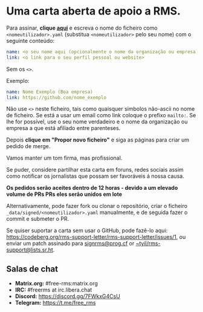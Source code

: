 # Uma carta aberta de apoio a RMS.

Para assinar, **clique [aqui](https://github.com/rms-support-letter/rms-support-letter.github.io/new/master/_data/signed)** e escreva o nome do ficheiro como `<nomeutilizador>.yaml` (substitua `<nomeutilizador>` pelo seu nome) com o seguinte conteúdo:

```yaml
name: <o seu nome aqui (opcionalmente o nome da organização ou empresa)>
link: <o link para o seu perfil pessoal ou website>
```

Sem os `<>`.

Exemplo:
```yaml
name: Nome Exemplo (Boa empresa)
link: https://github.com/nome_exemplo
```

Não use `<>` neste ficheiro, tais como quaisquer simbolos não-ascii no nome de ficheiro.
Se está a usar um email como link coloque o prefixo `mailto:`.
Se lhe for possível, use o seu nome verdadeiro e o nome da organização ou empresa a que está afiliado entre parenteses.

Depois **clique em "Propor novo ficheiro"** e siga as páginas para criar um pedido de merge.

Vamos manter um tom firma, mas profissional.

Se puder, considere partilhar esta carta em foruns, redes sociais assim como notificar os jornalistas que possam ser favoráveis á nossa causa.

**Os pedidos serão aceites dentro de 12 horas - devido a um elevado volume de PRs PRs eles serão unidos em lote**

Alternativamente, pode fazer fork ou clonar o repositório, criar o ficheiro `_data/signed/<nomeutilizador>.yaml` manualmente, e de seguida fazer o commit e submeter o PR.

Se quiser suportar a carta sem usar o GitHub, pode fazê-lo aqui: https://codeberg.org/rms-support-letter/rms-support-letter/issues/1, 
ou enviar um patch assinado para [signrms@prog.cf](mailto:signrms@prog.cf) or [~tyil/rms-support@lists.sr.ht](mailto:~tyil/rms-support@lists.sr.ht).

## Salas de chat

- **Matrix.org:** #free-rms:matrix.org
- **IRC:** #freerms at irc.libera.chat
- **Discord:** https://discord.gg/7FWkxG4CsU
- **Telegram:** https://t.me/free_rms
